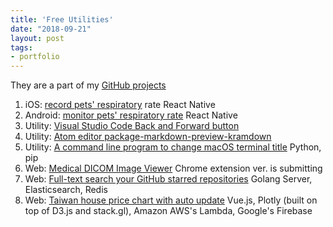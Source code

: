 ```yaml
---
title: 'Free Utilities'
date: "2018-09-21"
layout: post
tags:
- portfolio
---
```


They are a part of my [GitHub projects](https://github.com/grimmer0125)

1. iOS: [record pets' respiratory](https://itunes.apple.com/us/app/maolife/id1397714182) rate React Native
2. Android: [monitor pets' respiratory rate](https://play.google.com/store/apps/details?id=com.maolife) React Native
3. Utility: [Visual Studio Code Back and Forward button](https://marketplace.visualstudio.com/items?itemName=grimmer.vscode-back-forward-button)
4. Utility: [Atom editor package-markdown-preview-kramdown](https://atom.io/packages/markdown-preview-kramdown)
5. Utility: [A command line program to change macOS terminal title](https://pypi.org/project/termtitle/) Python, pip
6. Web: [Medical DICOM Image Viewer](https://grimmer.io/dicom-web-viewer/) Chrome extension ver. is submitting
7. Web: [Full-text search your GitHub starred repositories](https://searchgithub.herokuapp.com/) Golang Server, Elasticsearch, Redis
8. Web: [Taiwan house price chart with auto update](https://grimmer.io/Taiwan-house-price-chart/) Vue.js, Plotly (built on top of D3.js and stack.gl), Amazon AWS's Lambda, Google's Firebase
